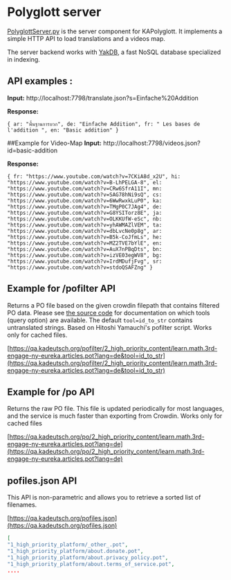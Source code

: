 # Polyglott server
[PolyglottServer.py](https://github.com/KA-Advocates/KATranslationCheck/blob/master/PolyglottServer.py) is the server component for KAPolyglott. It implements a simple HTTP API to load translations and a videos map.

The server backend works with [YakDB](https://github.com/ulikoehler/YakDB), a fast NoSQL database specialized in indexing.

## API examples :
**Input:**
   http://localhost:7798/translate.json?s=Einfache%20Addition

**Response:**
   
`{
ar: "พื้นฐานการบวก",
de: "Einfache Addition",
fr: " Les bases de l'addition ",
en: "Basic addition"
}`

##Example for Video-Map
**Input:**
   http://localhost:7798/videos.json?id=basic-addition

**Response:**

`{
fr: "https://www.youtube.com/watch?v=7CKiA8d_x2U",
hi: "https://www.youtube.com/watch?v=B-LhPELGA-8",
el: "https://www.youtube.com/watch?v=CRw6SfrA11I",
mn: "https://www.youtube.com/watch?v=SAG78hNi9sQ",
cs: "https://www.youtube.com/watch?v=6WwRwxkLuP0",
ka: "https://www.youtube.com/watch?v=TMgP0C7JAg4",
de: "https://www.youtube.com/watch?v=G8YSITorz8E",
ja: "https://www.youtube.com/watch?v=OLKKUfW-eSc",
nb: "https://www.youtube.com/watch?v=yhAWMAZlVEM",
ta: "https://www.youtube.com/watch?v=dbLvcNe0p8g",
ar: "https://www.youtube.com/watch?v=B5k-CoJfmLs",
he: "https://www.youtube.com/watch?v=MZ2TVE7bYlE",
en: "https://www.youtube.com/watch?v=AuX7nPBqDts",
bn: "https://www.youtube.com/watch?v=izVE03egWV8",
bg: "https://www.youtube.com/watch?v=IrdMDufjFvg",
sr: "https://www.youtube.com/watch?v=stdoQSAFZng"
}`

## Example for /pofilter API

Returns a PO file based on the given crowdin filepath that contains filtered PO data.
Please see [the source code](https://github.com/KA-Advocates/KATranslationCheck/blob/master/pofilter.py#L12) for documentation on which tools (query option) are available. The default `tool=id_to_str` contains untranslated strings.
Based on Hitoshi Yamauchi's pofilter script.
Works only for cached files.

[https://qa.kadeutsch.org/pofilter/2_high_priority_content/learn.math.3rd-engage-ny-eureka.articles.pot?lang=de&tool=id_to_str](https://qa.kadeutsch.org/pofilter/2_high_priority_content/learn.math.3rd-engage-ny-eureka.articles.pot?lang=de&tool=id_to_str)

## Example for /po API

Returns the raw PO file. This file is updated periodically for most languages, and the service is much faster than exporting from Crowdin. Works only for cached files

[https://qa.kadeutsch.org/po/2_high_priority_content/learn.math.3rd-engage-ny-eureka.articles.pot?lang=de](https://qa.kadeutsch.org/po/2_high_priority_content/learn.math.3rd-engage-ny-eureka.articles.pot?lang=de)

## pofiles.json API

This API is non-parametric and allows you to retrieve a sorted list of filenames.

[https://qa.kadeutsch.org/pofiles.json](https://qa.kadeutsch.org/pofiles.json)

```json
[
"1_high_priority_platform/_other_.pot",
"1_high_priority_platform/about.donate.pot",
"1_high_priority_platform/about.privacy_policy.pot",
"1_high_priority_platform/about.terms_of_service.pot",
....
```
